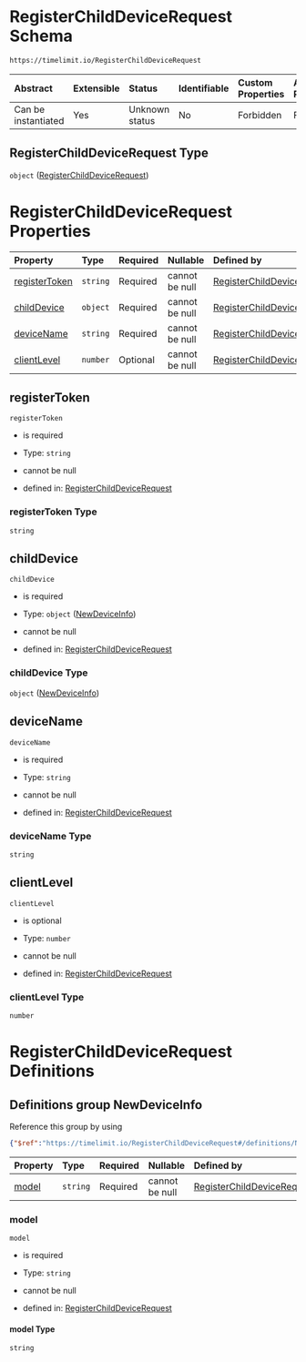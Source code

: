 # RegisterChildDeviceRequest Schema

```txt
https://timelimit.io/RegisterChildDeviceRequest
```



| Abstract            | Extensible | Status         | Identifiable | Custom Properties | Additional Properties | Access Restrictions | Defined In                                                                                              |
| :------------------ | :--------- | :------------- | :----------- | :---------------- | :-------------------- | :------------------ | :------------------------------------------------------------------------------------------------------ |
| Can be instantiated | Yes        | Unknown status | No           | Forbidden         | Forbidden             | none                | [RegisterChildDeviceRequest.schema.json](RegisterChildDeviceRequest.schema.json "open original schema") |

## RegisterChildDeviceRequest Type

`object` ([RegisterChildDeviceRequest](registerchilddevicerequest.md))

# RegisterChildDeviceRequest Properties

| Property                        | Type     | Required | Nullable       | Defined by                                                                                                                                                       |
| :------------------------------ | :------- | :------- | :------------- | :--------------------------------------------------------------------------------------------------------------------------------------------------------------- |
| [registerToken](#registertoken) | `string` | Required | cannot be null | [RegisterChildDeviceRequest](registerchilddevicerequest-properties-registertoken.md "https://timelimit.io/RegisterChildDeviceRequest#/properties/registerToken") |
| [childDevice](#childdevice)     | `object` | Required | cannot be null | [RegisterChildDeviceRequest](registerchilddevicerequest-definitions-newdeviceinfo.md "https://timelimit.io/RegisterChildDeviceRequest#/properties/childDevice")  |
| [deviceName](#devicename)       | `string` | Required | cannot be null | [RegisterChildDeviceRequest](registerchilddevicerequest-properties-devicename.md "https://timelimit.io/RegisterChildDeviceRequest#/properties/deviceName")       |
| [clientLevel](#clientlevel)     | `number` | Optional | cannot be null | [RegisterChildDeviceRequest](registerchilddevicerequest-properties-clientlevel.md "https://timelimit.io/RegisterChildDeviceRequest#/properties/clientLevel")     |

## registerToken



`registerToken`

* is required

* Type: `string`

* cannot be null

* defined in: [RegisterChildDeviceRequest](registerchilddevicerequest-properties-registertoken.md "https://timelimit.io/RegisterChildDeviceRequest#/properties/registerToken")

### registerToken Type

`string`

## childDevice



`childDevice`

* is required

* Type: `object` ([NewDeviceInfo](registerchilddevicerequest-definitions-newdeviceinfo.md))

* cannot be null

* defined in: [RegisterChildDeviceRequest](registerchilddevicerequest-definitions-newdeviceinfo.md "https://timelimit.io/RegisterChildDeviceRequest#/properties/childDevice")

### childDevice Type

`object` ([NewDeviceInfo](registerchilddevicerequest-definitions-newdeviceinfo.md))

## deviceName



`deviceName`

* is required

* Type: `string`

* cannot be null

* defined in: [RegisterChildDeviceRequest](registerchilddevicerequest-properties-devicename.md "https://timelimit.io/RegisterChildDeviceRequest#/properties/deviceName")

### deviceName Type

`string`

## clientLevel



`clientLevel`

* is optional

* Type: `number`

* cannot be null

* defined in: [RegisterChildDeviceRequest](registerchilddevicerequest-properties-clientlevel.md "https://timelimit.io/RegisterChildDeviceRequest#/properties/clientLevel")

### clientLevel Type

`number`

# RegisterChildDeviceRequest Definitions

## Definitions group NewDeviceInfo

Reference this group by using

```json
{"$ref":"https://timelimit.io/RegisterChildDeviceRequest#/definitions/NewDeviceInfo"}
```

| Property        | Type     | Required | Nullable       | Defined by                                                                                                                                                                                           |
| :-------------- | :------- | :------- | :------------- | :--------------------------------------------------------------------------------------------------------------------------------------------------------------------------------------------------- |
| [model](#model) | `string` | Required | cannot be null | [RegisterChildDeviceRequest](registerchilddevicerequest-definitions-newdeviceinfo-properties-model.md "https://timelimit.io/RegisterChildDeviceRequest#/definitions/NewDeviceInfo/properties/model") |

### model



`model`

* is required

* Type: `string`

* cannot be null

* defined in: [RegisterChildDeviceRequest](registerchilddevicerequest-definitions-newdeviceinfo-properties-model.md "https://timelimit.io/RegisterChildDeviceRequest#/definitions/NewDeviceInfo/properties/model")

#### model Type

`string`
